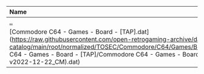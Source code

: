 |Name|Size|
|:---|---:|
|[..](../index.html)|DIR|
|[Commodore C64 - Games - Board - [TAP].dat](https://raw.githubusercontent.com/open-retrogaming-archive/dat-catalog/main/root/normalized/TOSEC/Commodore/C64/Games/Board/[TAP]/Commodore C64 - Games - Board - [TAP]/Commodore C64 - Games - Board - [TAP] (TOSEC-v2022-12-22_CM).dat)|19831|
